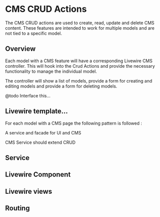 # CMS CRUD Actions

The CMS CRUD actions are used to create, read, update and delete CMS content. These features are intended to work for multiple models and are not tied to a specific model.

## Overview

Each model with a CMS feature will have a corresponding Livewire CMS controller. This will hook into the Crud Actions and provide the necessary functionality to manage the individual model.

The controller will show a list of models, provide a form for creating and editing models and provide a form for deleting models.

@todo Interface this...

## Livewire template...



For each model with a CMS page the following pattern is followed :

A service and facade for UI and CMS

CMS Service should extend CRUD


## Service

## Livewire Component

## Livewire views

## Routing
